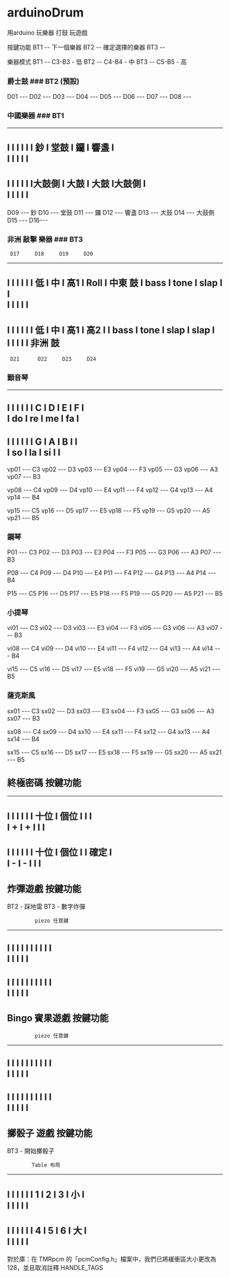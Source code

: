 # arduinoDrum
用arduino 玩樂器 打鼓 玩遊戲

按鍵功能
BT1  -- 下一個樂器
BT2  -- 確定選擇的樂器
BT3  --  
 
樂器模式
BT1  -- C3-B3  - 低
BT2  -- C4-B4  - 中
BT3  -- C5-B5  - 高


### 爵士鼓 ### BT2 (預設)

D01 --- 
D02 --- 
D03 --- 
D04 --- 
D05 --- 
D06 --- 
D07 --- 
D08 --- 

###   中國樂器  ### BT1

  ---------------------------------
  I       I       I       I       I
  I  鈔   I 堂鼓  I   鑼  I  響盞 I       
  I       I       I       I       I
  ---------------------------------
  I       I       I       I       I
  I大鼓側 I 大鼓  I 大鼓  I大鼓側 I       
  I       I       I       I       I
  ---------------------------------


D09 --- 鈔
D10 --- 堂鼓
D11 --- 鑼
D12 --- 響盞
D13 --- 大鼓
D14 --- 大鼓側
D15 --- 
D16--- 



###   非洲 敲擊 樂器  ###  BT3


     D17     D18     D19     D20
  ---------------------------------
  I       I       I       I       I
  I  低   I  中   I  高1  I  Roll I   中東 鼓
  I bass  I tone  I slap  I       I     
  I       I       I       I       I 
  ---------------------------------
  I       I       I       I       I
  I  低   I  中   I  高1  I  高2  I
  I bass  I tone  I slap  I  slap I     
  I       I       I       I       I   非洲 鼓
  ---------------------------------
     D21      D22     D23     D24








### 顫音琴 ###

  ---------------------------------
  I       I       I       I       I
  I   C   I   D   I   E   I   F   I       
  I  do   I   re  I   me  I  fa   I
  ---------------------------------
  I       I       I       I       I
  I   G   I   A   I   B   I       I       
  I  so   I  la   I   si  I       I
  ---------------------------------


vp01 --- C3
vp02 --- D3
vp03 --- E3
vp04 --- F3
vp05 --- G3
vp06 --- A3
vp07 --- B3

vp08 --- C4
vp09 --- D4
vp10 --- E4
vp11 --- F4
vp12 --- G4
vp13 --- A4
vp14 --- B4

vp15 --- C5
vp16 --- D5
vp17 --- E5
vp18 --- F5
vp19 --- G5
vp20 --- A5
vp21 --- B5




### 鋼琴 ###
P01 --- C3
P02 --- D3
P03 --- E3
P04 --- F3
P05 --- G3
P06 --- A3
P07 --- B3

P08 --- C4
P09 --- D4
P10 --- E4
P11 --- F4
P12 --- G4
P13 --- A4
P14 --- B4

P15 --- C5
P16 --- D5
P17 --- E5
P18 --- F5
P19 --- G5
P20 --- A5
P21 --- B5


### 小提琴 ### 

vi01 --- C3
vi02 --- D3
vi03 --- E3
vi04 --- F3
vi05 --- G3
vi06 --- A3
vi07 --- B3

vi08 --- C4
vi09 --- D4
vi10 --- E4
vi11 --- F4
vi12 --- G4
vi13 --- A4
vi14 --- B4

vi15 --- C5
vi16 --- D5
vi17 --- E5
vi18 --- F5
vi19 --- G5
vi20 --- A5
vi21 --- B5



### 薩克斯風 ####

sx01 --- C3
sx02 --- D3
sx03 --- E3
sx04 --- F3
sx05 --- G3
sx06 --- A3
sx07 --- B3

sx08 --- C4
sx09 --- D4
sx10 --- E4
sx11 --- F4
sx12 --- G4
sx13 --- A4
sx14 --- B4

sx15 --- C5
sx16 --- D5
sx17 --- E5
sx18 --- F5
sx19 --- G5
sx20 --- A5
sx21 --- B5



## 終極密碼  按鍵功能 ##

  ---------------------------------
  I       I       I       I       I
  I 十位  I 個位  I       I       I       
  I   +   I   +   I       I       I
  ---------------------------------
  I       I       I       I       I
  I  十位 I 個位  I       I 確定  I       
  I   -   I   -   I       I       I
  ---------------------------------


## 炸彈遊戲  按鍵功能 ##

BT2  - 踩地雷
BT3  - 數字炸彈
             
             piezo 任意鍵
  ---------------------------------
  I       I       I       I       I
  I       I       I       I       I       
  I       I       I       I       I
  ---------------------------------
  I       I       I       I       I
  I       I       I       I       I       
  I       I       I       I       I
  ---------------------------------



## Bingo 賓果遊戲  按鍵功能 ##

             
             piezo 任意鍵
  ---------------------------------
  I       I       I       I       I
  I       I       I       I       I       
  I       I       I       I       I
  ---------------------------------
  I       I       I       I       I
  I       I       I       I       I       
  I       I       I       I       I
  ---------------------------------



## 擲骰子 遊戲  按鍵功能 ##

BT3 -  開始擲骰子
             
            Table 布局
  ---------------------------------
  I       I       I       I       I
  I   1   I   2   I   3   I  小   I       
  I       I       I       I       I
  ---------------------------------
  I       I       I       I       I
  I   4   I   5   I   6   I  大   I       
  I       I       I       I       I
  ---------------------------------


對於庫：在 TMRpcm 的「pcmConfig.h」檔案中，我們已將緩衝區大小更改為 128，並且取消註釋 HANDLE_TAGS
